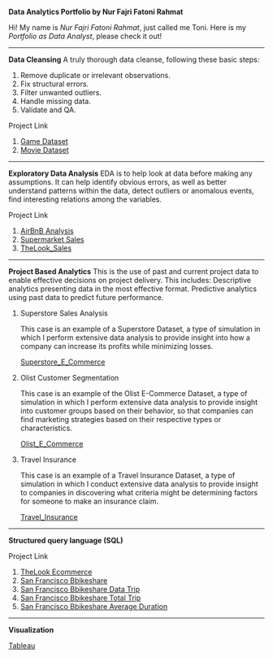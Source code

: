 **Data Analytics Portfolio by Nur Fajri Fatoni Rahmat**

Hi! My name is *Nur Fajri Fatoni Rahmat*, just called me Toni. Here is my *Portfolio as Data Analyst*, please check it out!

---

**Data Cleansing**
A truly thorough data cleanse, following these basic steps:
1. Remove duplicate or irrelevant observations.
2. Fix structural errors.
3. Filter unwanted outliers.
4. Handle missing data.
5. Validate and QA.

Project Link
1. [Game Dataset](https://github.com/FatoniRahmat/Data-Analyst-in-Python/blob/main/Game.ipynb)
2. [Movie Dataset](https://github.com/FatoniRahmat/Data-Analyst-in-Python/blob/main/Movie.ipynb)

---

**Exploratory Data Analysis**
EDA is to help look at data before making any assumptions. It can help identify obvious errors, as well as better understand patterns within the data, detect outliers or anomalous events, find interesting relations among the variables.

Project Link
1. [AirBnB Analysis](https://github.com/FatoniRahmat/Data-Analyst-in-Python/blob/main/AirBnB_Analysis.ipynb)
2. [Supermarket Sales](https://github.com/FatoniRahmat/Data-Analyst-in-Python/blob/main/Supermarket_Sales.ipynb)
3. [TheLook_Sales](https://github.com/FatoniRahmat/Data-Analyst-in-Python/blob/main/TheLook_Sales.ipynb)

---

**Project Based Analytics**
This is the use of past and current project data to enable effective decisions on project delivery. This includes: Descriptive analytics presenting data in the most effective format. Predictive analytics using past data to predict future performance.

   1. Superstore Sales Analysis

      This case is an example of a Superstore Dataset, a type of simulation in which I perform extensive data analysis to provide insight into how a company can increase its profits while minimizing losses.

      [Superstore_E_Commerce](https://github.com/FatoniRahmat/Data-Analyst-in-Python/blob/main/Superstore_E_Commerce.ipynb)


   2. Olist Customer Segmentation

      This case is an example of the Olist E-Commerce Dataset, a type of simulation in which I perform extensive data analysis to provide insight into customer groups based on their behavior, so that companies can find marketing strategies based on their respective types or characteristics.

      [Olist_E_Commerce](https://github.com/FatoniRahmat/Data-Analyst-in-Python/blob/main/Olist_E_Commerce.ipynb)
   
   3. Travel Insurance

      This case is an example of a Travel Insurance Dataset, a type of simulation in which I conduct extensive data analysis to provide insight to companies in discovering what criteria might be determining factors for someone to make an insurance claim.

      [Travel_Insurance](https://github.com/FatoniRahmat/Portofolio-Data-Analyst-in-Python/blob/main/Travel_Insurance.ipynb)

---

**Structured query language (SQL)**

Project Link
1. [TheLook Ecommerce](https://console.cloud.google.com/bigquery?sq=946903545661:0240db9a5bcb4b95a895d9731c6332e2)
2. [San Francisco Bbikeshare](https://console.cloud.google.com/bigquery?sq=946903545661:6c7f257d923047dfac3d708d2ab3e071)
3. [San Francisco Bbikeshare Data Trip](https://console.cloud.google.com/bigquery?sq=946903545661:d9cb436e3c84427ab46410fa8800f302)
4. [San Francisco Bbikeshare Total Trip](https://console.cloud.google.com/bigquery?sq=946903545661:2cf07061dc6b4bb0ad9e186a4f40c143)
5. [San Francisco Bbikeshare Average Duration](https://console.cloud.google.com/bigquery?sq=946903545661:5934124d450e4cc283cd93758532b15f)

---


**Visualization**

[Tableau](https://public.tableau.com/app/profile/fatoni.rahmat/vizzes)

